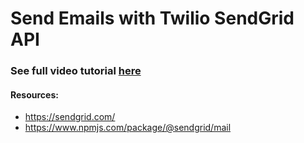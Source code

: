 # Send Emails with Twilio SendGrid API

### See full video tutorial [here](https://youtu.be/mEC_cqE0x9A)

#### Resources:
- https://sendgrid.com/
- https://www.npmjs.com/package/@sendgrid/mail
